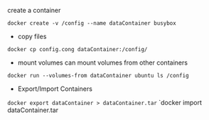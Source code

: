 create a container

`docker create -v /config --name dataContainer busybox
`
- copy files

`docker cp config.cong dataContainer:/config/`

- mount volumes can mount volumes from other containers

`docker run --volumes-from dataContainer ubuntu ls /config`

- Export/Import Containers

`docker export dataContainer > dataContainer.tar`
`docker import dataContainer.tar
